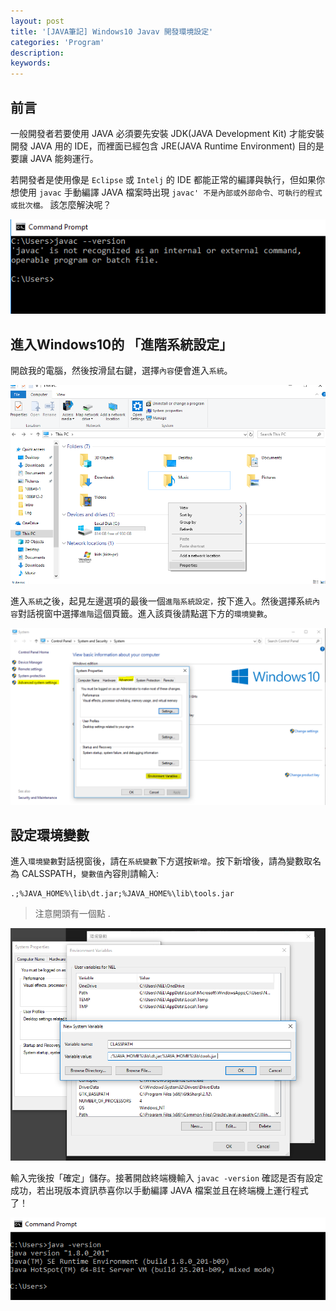 ```yaml
---
layout: post
title: '[JAVA筆記] Windows10 Javav 開發環境設定'
categories: 'Program'
description: 
keywords:
---
```


## 前言
一般開發者若要使用 JAVA 必須要先安裝 JDK(JAVA Development Kit) 才能安裝開發 JAVA 用的 IDE，而裡面已經包含 JRE(JAVA Runtime Environment) 目的是要讓 JAVA 能夠運行。

若開發者是使用像是 `Eclipse` 或 `Intelj` 的 IDE 都能正常的編譯與執行，但如果你想使用 `javac` 手動編譯 JAVA 檔案時出現 `javac' 不是內部或外部命令、可執行的程式或批次檔。` 該怎麼解決呢？

![](/images/posts/program/2019/img1080120-01.PNG)


## 進入Windows10的 「進階系統設定」
開啟我的電腦，然後按滑鼠右鍵，選擇`內容`便會進入`系統`。

![](/images/posts/program/2019/img1080120-02.PNG)

進入`系統`之後，起見左邊選項的最後一個`進階系統設定，`按下進入。然後選擇系`統內容`對話視窗中選擇`進階`這個頁籤。進入該頁後請點選下方的`環境變數`。

![](/images/posts/program/2019/img1080120-03.PNG)

## 設定環境變數 
進入`環境變數`對話視窗後，請在`系統變數`下方選按`新增`。按下新增後，請為變數取名為 CALSSPATH，`變數值`內容則請輸入:

```
.;%JAVA_HOME%\lib\dt.jar;%JAVA_HOME%\lib\tools.jar
```

> 注意開頭有一個點 .

![](/images/posts/program/2019/img1080120-04.PNG)

輸入完後按「確定」儲存。接著開啟終端機輸入 `javac -version` 確認是否有設定成功，若出現版本資訊恭喜你以手動編譯 JAVA 檔案並且在終端機上運行程式了！

![](/images/posts/program/2019/img1080120-05.PNG)
